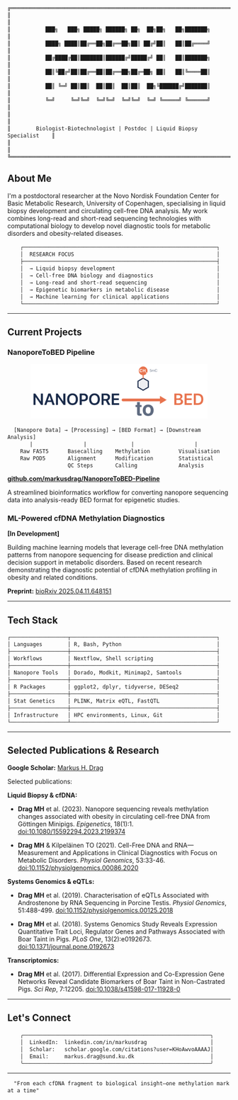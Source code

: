 ```
╔══════════════════════════════════════════════════════════════════════════╗
║                                                                          ║
║           ███╗   ███╗ █████╗ ██████╗ ██╗  ██╗██╗   ██╗███████╗           ║
║           ████╗ ████║██╔══██╗██╔══██╗██║ ██╔╝██║   ██║██╔════╝           ║
║           ██╔████╔██║███████║██████╔╝█████╔╝ ██║   ██║███████╗           ║
║           ██║╚██╔╝██║██╔══██║██╔══██╗██╔═██╗ ██║   ██║╚════██║           ║
║           ██║ ╚═╝ ██║██║  ██║██║  ██║██║  ██╗╚██████╔╝███████║           ║
║           ╚═╝     ╚═╝╚═╝  ╚═╝╚═╝  ╚═╝╚═╝  ╚═╝ ╚═════╝ ╚══════╝           ║
║                                                                          ║
║        Biologist-Biotechnologist | Postdoc | Liquid Biopsy Specialist    ║
║                                                                          ║
╚══════════════════════════════════════════════════════════════════════════╝
```

## About Me

I'm a postdoctoral researcher at the Novo Nordisk Foundation Center for 
Basic Metabolic Research, University of Copenhagen, specialising in liquid 
biopsy development and circulating cell-free DNA analysis. My work combines 
long-read and short-read sequencing technologies with computational biology 
to develop novel diagnostic tools for metabolic disorders and obesity-related 
diseases.

```
    ┌─────────────────────────────────────────────────────────────┐
    │  RESEARCH FOCUS                                             │
    ├─────────────────────────────────────────────────────────────┤
    │  → Liquid biopsy development                                │
    │  → Cell-free DNA biology and diagnostics                    │
    │  → Long-read and short-read sequencing                      │
    │  → Epigenetic biomarkers in metabolic disease               │
    │  → Machine learning for clinical applications               │
    └─────────────────────────────────────────────────────────────┘
```

---

## Current Projects


### NanoporeToBED Pipeline

<div align="center">
  <img src="nanoporetobed.png" alt="NanoporeToBED Pipeline Logo" width="400">
</div>


```
  [Nanopore Data] → [Processing] → [BED Format] → [Downstream Analysis]
       |                |              |                   |
    Raw FAST5      Basecalling    Methylation         Visualisation
    Raw POD5       Alignment      Modification        Statistical
                   QC Steps       Calling             Analysis
```
**[github.com/markusdrag/NanoporeToBED-Pipeline](https://github.com/markusdrag/NanoporeToBED-Pipeline)**

A streamlined bioinformatics workflow for converting nanopore sequencing 
data into analysis-ready BED format for epigenetic studies.

### ML-Powered cfDNA Methylation Diagnostics
**[In Development]**

Building machine learning models that leverage cell-free DNA methylation 
patterns from nanopore sequencing for disease prediction and clinical 
decision support in metabolic disorders. Based on recent research 
demonstrating the diagnostic potential of cfDNA methylation profiling in 
obesity and related conditions.

**Preprint:** [bioRxiv 2025.04.11.648151](https://www.biorxiv.org/content/10.1101/2025.04.11.648151v1)

---

## Tech Stack

```
┌──────────────────┬──────────────────────────────────────────────┐
│ Languages        │ R, Bash, Python                              │
├──────────────────┼──────────────────────────────────────────────┤
│ Workflows        │ Nextflow, Shell scripting                    │
├──────────────────┼──────────────────────────────────────────────┤
│ Nanopore Tools   │ Dorado, Modkit, Minimap2, Samtools           │
├──────────────────┼──────────────────────────────────────────────┤
│ R Packages       │ ggplot2, dplyr, tidyverse, DESeq2            │
├──────────────────┼──────────────────────────────────────────────┤
│ Stat Genetics    │ PLINK, Matrix eQTL, FastQTL                  │
├──────────────────┼──────────────────────────────────────────────┤
│ Infrastructure   │ HPC environments, Linux, Git                 │
└──────────────────┴──────────────────────────────────────────────┘
```

---

## Selected Publications & Research

**Google Scholar:** [Markus H. Drag](https://scholar.google.com/citations?user=KHoAwvoAAAAJ)

Selected publications:

**Liquid Biopsy & cfDNA:**
- **Drag MH** et al. (2023). Nanopore sequencing reveals methylation changes 
  associated with obesity in circulating cell-free DNA from Göttingen Minipigs. 
  *Epigenetics*, 18(1):1. [doi:10.1080/15592294.2023.2199374](https://doi.org/10.1080/15592294.2023.2199374)
  
- **Drag MH** & Kilpeläinen TO (2021). Cell-Free DNA and RNA—Measurement and 
  Applications in Clinical Diagnostics with Focus on Metabolic Disorders. 
  *Physiol Genomics*, 53:33-46. [doi:10.1152/physiolgenomics.00086.2020](https://doi.org/10.1152/physiolgenomics.00086.2020)

**Systems Genomics & eQTLs:**
- **Drag MH** et al. (2019). Characterisation of eQTLs Associated with 
  Androstenone by RNA Sequencing in Porcine Testis. *Physiol Genomics*, 51:488-499.
  [doi:10.1152/physiolgenomics.00125.2018](https://doi.org/10.1152/physiolgenomics.00125.2018)
  
- **Drag MH** et al. (2018). Systems Genomics Study Reveals Expression Quantitative 
  Trait Loci, Regulator Genes and Pathways Associated with Boar Taint in Pigs. 
  *PLoS One*, 13(2):e0192673. [doi:10.1371/journal.pone.0192673](https://doi.org/10.1371/journal.pone.0192673)

**Transcriptomics:**
- **Drag MH** et al. (2017). Differential Expression and Co-Expression Gene Networks 
  Reveal Candidate Biomarkers of Boar Taint in Non-Castrated Pigs. 
  *Sci Rep*, 7:12205. [doi:10.1038/s41598-017-11928-0](https://doi.org/10.1038/s41598-017-11928-0)

---

## Let's Connect

```
    ╭───────────────────────────────────────────────────────────╮
    │  LinkedIn:  linkedin.com/in/markusdrag                    │
    │  Scholar:   scholar.google.com/citations?user=KHoAwvoAAAAJ│
    │  Email:     markus.drag@sund.ku.dk                        │
    ╰───────────────────────────────────────────────────────────╯
```

---

```
  "From each cfDNA fragment to biological insight—one methylation mark at a time"
```
